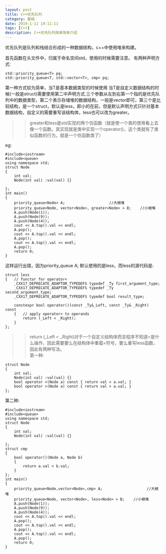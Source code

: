 ```yaml
---
layout: post
title: C++优先队列
category: 基础
date: 2019-1-11 19:11:11
tags: [C++]
description: C++优先队列简单简单介绍
---
```


优先队列是队列和栈结合形成的一种数据结构，c++中使用堆来构建。
<!--more-->
首先函数在头文件<queue>中，归属于命名空间std，使用的时候需要注意。
有两种声明方式:
```
std::priority_queue<T> pq;
std::priority_queue<T, std::vector<T>, cmp> pq;
```
第一种方式较为简单，当T是基本数据类型的时候使用
当T是自定义数据结构的时候(一般是struct)需要使用第二中声明方式.三个参数从左到右第一个指的是优先队列中的数据类型，第二个表示存储堆的数据结构，一般是vector即可，第三个是比较结构，是一个struct，默认是less，即小的在前，但是默认声明方式只针对基本数据结构，自定义的需要重写该结构体，less也可以改为greater。
>>greater和less是std实现的两个仿函数（就是使一个类的使用看上去像一个函数。其实现就是类中实现一个operator()，这个类就有了类似函数的行为，就是一个仿函数类了）

eg:  
```
#include<iostream>
#include<queue>
using namespace std;
struct Node
{
	int val;
	Node(int val) :val(val) {}

};
int main()
{
	priority_queue<Node> A;                    //大根堆
	priority_queue<Node, vector<Node>, greater<Node> > B;    //小根堆 
	A.push(Node(1));
	A.push(Node(9));
	A.push(Node(4));
	cout << A.top().val << endl;
	A.pop();
	cout << A.top().val << endl;
	A.pop();
	cout << A.top().val << endl;
	A.pop();
	return 0;
}
```
这样运行出错，因为priority_queue<Node> A; 默认使用的是less，而less的源代码是:

```
struct less
{	// functor for operator<
	_CXX17_DEPRECATE_ADAPTOR_TYPEDEFS typedef _Ty first_argument_type;
	_CXX17_DEPRECATE_ADAPTOR_TYPEDEFS typedef _Ty second_argument_type;
	_CXX17_DEPRECATE_ADAPTOR_TYPEDEFS typedef bool result_type;

	constexpr bool operator()(const _Ty&_Left, const _Ty& _Right) const
	{	// apply operator< to operands
		return (_Left < _Right);
	}
};
```

>>return (_Left < _Right)对于一个自定义结构体而言程序不知道<是什么操作，因此需要要么在结构体中重载<符号，要么重写less函数，因此有两种写法。  
第一种: 

```
struct Node
{
	int val;
	Node(int val) :val(val) {}
	bool operator <(Node a) const { return val < a.val; }
	bool operator >(Node a) const { return val > a.val; }
};
```  

第二种:  

```
#include<iostream>
#include<queue>
using namespace std;
struct Node
{
	int val;
	Node(int val) :val(val) {}

};
struct cmp
{
	bool operator()(Node a, Node b)
	{
		return a.val < b.val;
	}
};
int main()
{
	priority_queue<Node,vector<Node>,cmp> A;                    //大根堆
	priority_queue<Node, vector<Node>, less<Node> > B;    //小根堆 
	A.push(Node(1));
	A.push(Node(9));
	A.push(Node(4));
	cout << A.top().val << endl;
	A.pop();
	cout << A.top().val << endl;
	A.pop();
	cout << A.top().val << endl;
	A.pop();
	return 0;
}
```
